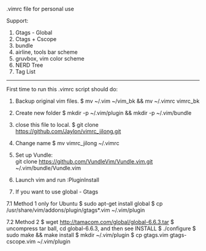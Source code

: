  .vimrc file for personal use
 
 Support:
 1. Gtags - Global
 2. Ctags + Cscope
 3. bundle
 4. airline, tools bar scheme
 5. gruvbox, vim color scheme
 6. NERD Tree
 7. Tag List
 
---------------
First time to run this .vimrc script should do: 
 1. Backup original vim files. 
 $ mv ~/.vim ~/vim_bk && mv ~/.vimrc vimrc_bk
 
 2. Create new folder
 $ mkdir -p ~/.vim/plugin && mkdir -p ~/.vim/bundle
 
 3. close this file to local.
 $ git clone https://github.com/Jaylon/vimrc_jilong.git
 
 4. Change name
 $ mv vimrc_jilong ~/.vimrc
 
 5. Set up Vundle:  
 git clone https://github.com/VundleVim/Vundle.vim.git ~/.vim/bundle/Vundle.vim
 
 6. Launch vim and run :PluginInstall
 
 7. If you want to use global - Gtags
 
 7.1 Method 1 only for Ubuntu
 $ sudo apt-get install global
 $ cp /usr/share/vim/addons/plugin/gtags*.vim ~/.vim/plugin
 
 7.2 Method 2
 $ wget http://tamacom.com/global/global-6.6.3.tar
 $ uncompress tar ball, cd global-6.6.3, and then see INSTALL
 $ ./configure
 $ sudo make && make install
 $ mkdir ~/.vim/plugin
 $ cp gtags.vim gtags-cscope.vim ~/.vim/plugin 
